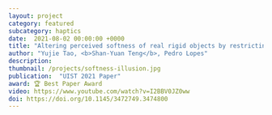 ```yaml
---
layout: project
category: featured
subcategory: haptics
date:  2021-08-02 00:00:00 +0000
title: "Altering perceived softness of real rigid objects by restricting fingerpad deformation"
author: "Yujie Tao, <b>Shan-Yuan Teng</b>, Pedro Lopes"
description: 
thumbnail: /projects/softness-illusion.jpg
publication:  "UIST 2021 Paper"
award: 🏆 Best Paper Award
video: https://www.youtube.com/watch?v=I2BBV0JZ0ww
doi: https://doi.org/10.1145/3472749.3474800
---
```

